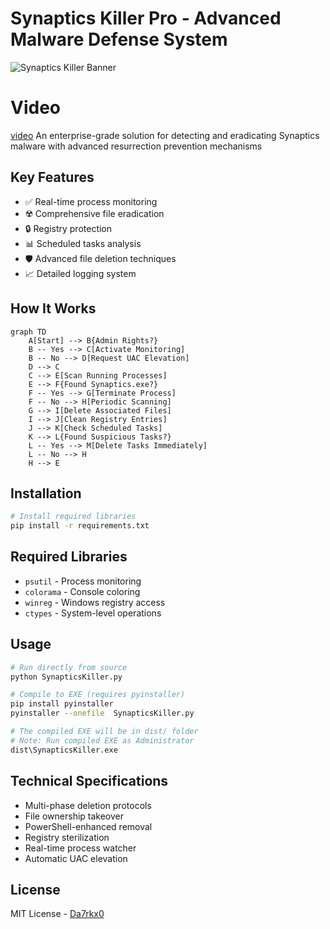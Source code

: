 # Synaptics Killer Pro - Advanced Malware Defense System

![Synaptics Killer Banner](https://placehold.co/800x200/000000/FFFFFF/png?text=Synaptics+Killer+Pro%0ANext-Gen+Enterprise+Defense+System&font=roboto)

#  Video
[video](https://github.com/user-attachments/assets/eee59b97-3e0b-4f7b-8ad5-1477e8799a89)
An enterprise-grade solution for detecting and eradicating Synaptics malware with advanced resurrection prevention mechanisms

## Key Features
- ✅ Real-time process monitoring  
- ☢️ Comprehensive file eradication  
- 🔒 Registry protection  
- 📊 Scheduled tasks analysis  
- 🛡️ Advanced file deletion techniques  
- 📈 Detailed logging system

## How It Works
```mermaid
graph TD
    A[Start] --> B{Admin Rights?}
    B -- Yes --> C[Activate Monitoring]
    B -- No --> D[Request UAC Elevation]
    D --> C
    C --> E[Scan Running Processes]
    E --> F{Found Synaptics.exe?}
    F -- Yes --> G[Terminate Process]
    F -- No --> H[Periodic Scanning]
    G --> I[Delete Associated Files]
    I --> J[Clean Registry Entries]
    J --> K[Check Scheduled Tasks]
    K --> L{Found Suspicious Tasks?}
    L -- Yes --> M[Delete Tasks Immediately]
    L -- No --> H
    H --> E
```

## Installation
```bash
# Install required libraries
pip install -r requirements.txt
```

## Required Libraries
- `psutil` - Process monitoring  
- `colorama` - Console coloring  
- `winreg` - Windows registry access  
- `ctypes` - System-level operations

## Usage
```bash
# Run directly from source
python SynapticsKiller.py

# Compile to EXE (requires pyinstaller)
pip install pyinstaller
pyinstaller --onefile  SynapticsKiller.py

# The compiled EXE will be in dist/ folder
# Note: Run compiled EXE as Administrator
dist\SynapticsKiller.exe
```

## Technical Specifications
- Multi-phase deletion protocols
- File ownership takeover
- PowerShell-enhanced removal
- Registry sterilization
- Real-time process watcher
- Automatic UAC elevation

## License
MIT License - [Da7rkx0](https://github.com/Da7rkx0)

